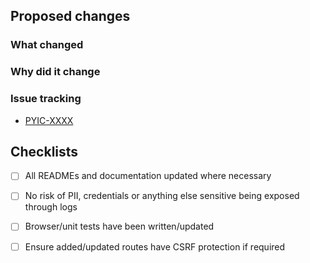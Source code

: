 <!-- Provide a general summary of your changes in the Title above -->
<!-- Include the Jira ticket number in square brackets as prefix, eg `[P4-XXXX] PR Title` -->

## Proposed changes

### What changed

<!-- Describe the changes in detail - the "what"-->

### Why did it change

<!-- Describe the reason these changes were made - the "why" -->

### Issue tracking
<!-- List any related Jira tickets or GitHub issues -->
<!-- List any related ADRs or RFCs -->
<!-- Delete/copy as appropriate -->

- [PYIC-XXXX](https://govukverify.atlassian.net/browse/PYIC-XXXX)

## Checklists

<!-- Delete if changes in READMEs or documentation are not required -->
- [ ] All READMEs and documentation updated where necessary

<!-- Delete if changes don't include risk of credentials being exposed -->
- [ ] No risk of PII, credentials or anything else sensitive being exposed through logs

<!-- Delete if changes don't apply -->
- [ ] Browser/unit tests have been written/updated

<!-- Delete if changes don't apply -->
- [ ] Ensure added/updated routes have CSRF protection if required
